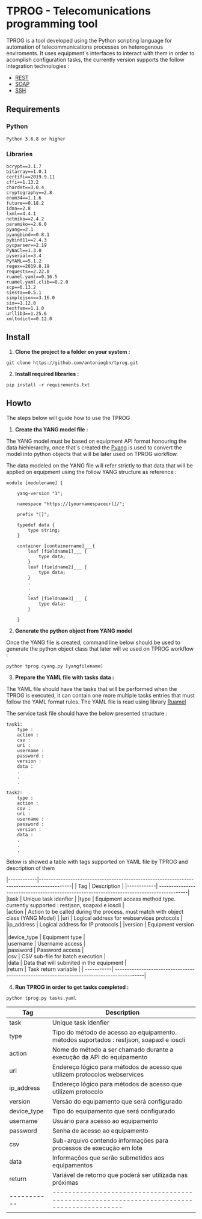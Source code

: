 # TPROG - Telecomunications programming tool

TPROG is a tool developed using the Python scripting language for automation of telecommunications processes on heterogenous enviroments. 
It uses equipment´s interfaces to interact with them in order to acomplish configuration tasks, the currently version supports the follow integration technologies :

* [REST](https://www.ics.uci.edu/~fielding/pubs/dissertation/rest_arch_style.htm)
* [SOAP](https://www.w3.org/TR/soap/) 
* [SSH](https://tools.ietf.org/html/rfc4253)


## Requirements

### Python
```
Python 3.6.8 or higher
```

### Libraries
```
bcrypt==3.1.7
bitarray==1.0.1
certifi==2019.9.11
cffi==1.13.2
chardet==3.0.4
cryptography==2.8
enum34==1.1.6
future==0.18.2
idna==2.8
lxml==4.4.1
netmiko==2.4.2
paramiko==2.6.0
pyang==2.1
pyangbind==0.8.1
pybind11==2.4.3
pycparser==2.19
PyNaCl==1.3.0
pyserial==3.4
PyYAML==5.1.2
regex==2019.8.19
requests==2.22.0
ruamel.yaml==0.16.5
ruamel.yaml.clib==0.2.0
scp==0.13.2
siesta==0.5.1
simplejson==3.16.0
six==1.12.0
textfsm==1.1.0
urllib3==1.25.6
xmltodict==0.12.0
```

## Install

1. **Clone the project to a folder on your system :**
```
git clone https://github.com/antoniogbn/tprog.git
```

2. **Install required libraries :**
```
pip install -r requirements.txt
```

## Howto

The steps below will guide how to use the TPROG 

1. **Create tha YANG model file :**

The YANG model must be based on equipment API format honouring the data hiehierarchy, once that´s created the [Pyang](https://github.com/mbj4668/pyang) is used to convert the model into python objects that will be later used on TPROG workflow.
 
The data modeled on the YANG file will refer strictly to that  data that will be applied on equipment using the follow YANG structure as reference :

```
module [modulename] {

    yang-version "1";

    namespace "https://[yournamespaceurl]/";

    prefix "[]";

    typedef data {
        type string;
    }
    
    container [containername]___{
        leaf [fieldname1]___ {
            type data;
        }
        leaf [fieldname2]___ {
            type data;
        }
        .
        .
        .
        leaf [fieldname3]___ {
            type data;
        }

    }
```

2. **Generate the python object from YANG model**

Once the YANG file is created,  command line below should be used to generate the python object class that later will ve used on TPROG workflow :

```
python tprog.cyang.py [yangfilename]
```



3. **Prepare the YAML file with tasks data :**

The YAML file should have the tasks that will be performed when the TPROG is executed, it can contain one more multiple tasks entries that must follow the YAML format rules. The YAML file is read using library [Ruamel](https://pypi.org/project/ruamel.yaml/)

The service task file should have the below presented structure :

```
task1:
    type : 
    action : 
    csv : 
    uri : 
    username : 
    password : 
    version : 
    data :
    .
    .
    .

task2:
    type : 
    action : 
    csv : 
    uri : 
    username : 
    password : 
    version : 
    data :
    .
    .
    .
```
Below is showed a table with tags supported on YAML file by TPROG and description of them

|------------|-------------------------------------------------------------------------------------------|
| Tag        | Description                                                                               |
|------------| ------------------------------------------------------------------------------------------|
|task        | Unique task idenfier                                                                      |
|type        | Equipment access method type. currently supported  : restjson, soapaxl e ioscli           |   
|action      | Action to be called during the process, must match with object class (YANG Model)         |
|uri         | Logical address for webservices protocols                                                 |               
|ip_address  | Logical address for IP protocols                                                          | 
|version     | Equipment version                                                                         |                                               
|device_type | Equipment type                                                                            |                                                   
|username    | Username access                                                                           |                                                       
|password    | Password access                                                                           |                                                           
|csv         | CSV sub-file for batch execution                                                          |                      
|data        | Data that will submited in the equipment                                                  |                                        
|return      | Task return variable                                                                      | 
| -----------| ------------------------------------------------------------------------------------------|

4. **Run TPROG in order to get tasks completed :**


```
python tprog.py tasks.yaml
```



| Tag        | Description                                                                               |
| -----------| ------------------------------------------------------------------------------------------|
|task        | Unique task idenfier                                                               
|type        | Tipo do método de acesso ao equipamento. métodos suportados : restjson, soapaxl e ioscli 
|action      | Nome do método a ser chamado durante a execução da API do equipamento                    
|uri         | Endereço lógico para métodos de acesso que utilizem protocolos webservices               
|ip_address  | Endereço lógico para métodos de acesso que utilizem protocolo 
|version     | Versão do equipamento que será configurado                                               
|device_type | Tipo do equipamento  que será configurado                                                
|username    | Usuário para acesso ao equipamento                                                       
|password    | Senha de acesso ao equipamento                                                           
|csv         | Sub-arquivo contendo informações para processos de execução em lote                      
|data        | Informações que serão submetidos aos equipamentos                                        
|return      | Variável de retorno que poderá ser utilizada nas próximas 
| -----------| ------------------------------------------------------------------------------------------|
